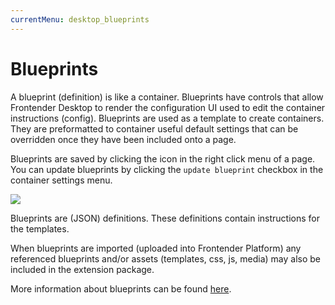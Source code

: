```yaml
---
currentMenu: desktop_blueprints
---
```


# Blueprints
<!-- @TODO Verify -->
A blueprint (definition) is like a container. Blueprints have controls that allow Frontender Desktop to render the configuration UI used to edit the container instructions (config). Blueprints are used as a template to create containers. They are preformatted to container useful default settings that can be overridden once they have been included onto a page.

Blueprints are saved by clicking the <i class="fa fa-files-o"></i> icon in the right click menu of a page.  
You can update blueprints by clicking the `update blueprint` checkbox in the container settings menu.

![](https://development.getfrontender.brickson.kitchen/assets/images/product-shots/30.00.png)

Blueprints are (JSON) definitions. These definitions contain instructions for the templates.

When blueprints are imported (uploaded into Frontender Platform) any referenced blueprints and/or assets (templates, css, js, media) may also be included in the extension package.

More information about blueprints can be found [here](/blueprints.html).
